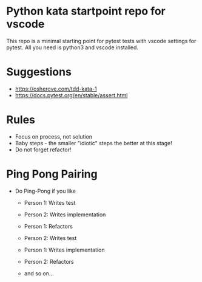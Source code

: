 # Python kata startpoint repo for vscode
This repo is a minimal starting point for pytest tests with vscode settings for pytest.
All you need is python3 and vscode installed.

# Suggestions
- https://osherove.com/tdd-kata-1
- https://docs.pytest.org/en/stable/assert.html


# Rules
- Focus on process, not solution
- Baby steps - the smaller "idiotic" steps the better at this stage!
- Do not forget refactor!

# Ping Pong Pairing
- Do Ping-Pong if you like
  - Person 1: Writes test
  - Person 2: Writes implementation
  - Person 1: Refactors

  - Person 2: Writes test
  - Person 1: Writes implementation
  - Person 2: Refactors

  - and so on...
